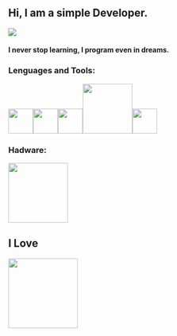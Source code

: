 ## Hi, I am a simple Developer.

![](https://media.giphy.com/media/iIqmM5tTjmpOB9mpbn/giphy.gif)

#### I never stop learning, I program even in dreams.



### Lenguages and Tools:
<img src="https://media.giphy.com/media/ln7z2eWriiQAllfVcn/giphy.gif" width="50px"/><img src="https://media.giphy.com/media/eNAsjO55tPbgaor7ma/giphy.gif" width="50px"/><img src="https://media.giphy.com/media/IdyAQJVN2kVPNUrojM/giphy.gif" width="50px"/><img src="https://media.giphy.com/media/wgFWLRiND4bkyYR4IN/giphy.gif" width="100px"/><img src="https://media.giphy.com/media/LMt9638dO8dftAjtco/giphy.gif" width="50px"/>

### Hadware:
<img src="https://www.aranacorp.com/wp-content/uploads/raspberry-pi-logo.jpg" width="120px"/>


## I Love
<img src="https://www.ituser.es/files/201607/linux.jpg" width="140px"/>
